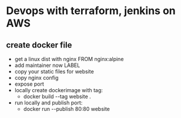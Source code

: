 # Devops with terraform, jenkins on AWS
## create docker file
- get a linux dist with nginx  FROM nginx:alpine
- add maintainer now LABEL
- copy your static files for website
- copy nginx config
- expose port
- locally create dockerimage with tag:
    - docker build --tag website .
- run locally and publish port:
    - docker run --publish 80:80 website


